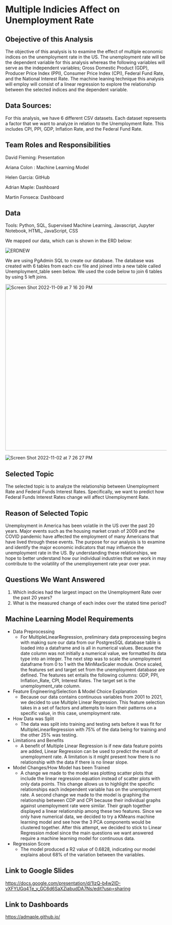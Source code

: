 # Multiple Indicies Affect on Unemployment Rate

## Obejective of this Analysis
The objective of this analysis is to examine the effect of multiple economic indices on the unemployment rate in the US. The unemployment rate will be the dependent variable for this analysis whereas the following variables will serve as the independent variables; Gross Domestic Product (GDP), Producer Price Index (PPI), Consumer Price Index (CPI), Federal Fund Rate, and the National Interest Rate. The machine leaning technique this analysis will employ will consist of a linear regression to explore the relationship between the selected indices and the dependent variable.   

## Data Sources:
For this analysis, we have 6 different CSV datasets. Each dataset represents a factor that we want to analyze in relation to the Unemployment Rate. This includes CPI, PPI, GDP, Inflation Rate, and the Federal Fund Rate.

## Team Roles and Responsibilities



David Fleming: Presentation

Ariana Colon : Machine Learning Model

Helen Garcia: GitHub

Adrian Maple: Dashboard

Martin Fonseca: Dashboard

## Data
Tools: 
Python, SQL, Supervised Machine Learning, Javascript, Jupyter Notebook, HTML, JavaScript, CSS

We mapped our data, which can is shown in the ERD below:

![ERDNEW](https://user-images.githubusercontent.com/108022219/199629591-831249d7-e8e6-4d46-8c64-de55ae7df61b.png)



We are using PgAdmin SQL to create our database. The database was created with 6 tables from each csv file and joined into a new table called Unemployment_table seen below. We used the code below to join 6 tables by using 5 left joins.

<img width="520" alt="Screen Shot 2022-11-09 at 7 16 20 PM" src="https://user-images.githubusercontent.com/107590196/200969479-204a8aeb-f9e7-4ace-affd-03d9e3a7a0d9.png">


![Screen Shot 2022-11-02 at 7 26 27 PM](https://user-images.githubusercontent.com/107590196/199621018-86c851d5-8eb9-49e1-8078-5c65c73f5bcf.png)



## Selected Topic
The selected topic is to analyze the relationship between Unemployment Rate and Federal Funds Interest Rates. Specifically, we want to predict how Federal Funds Interest Rates change will affect Unemployment Rate.

## Reason of Selected Topic
Unemployment in America has been volatile in the US over the past 20 years. Major events such as the housing market crash of 2009 and the COVID pandemic have affected the employment of many Americans that have lived through these events. The purpose for our analysis is to examine and identify the major economic indicators that may influence the unemployment rate in the US. By understanding these relationships, we hope to better understand how our individual industries that we work in may contribute to the volatility of the unemployement rate year over year.  

## Questions We Want Answered
1. Which indicies had the largest impact on the Unemployment Rate over the past 20 years?
2. What is the measured change of each index over the stated time period? 

## Machine Learning Model Requirements
* Data Preprocessing
    * For MultipleLinearRegression, preliminary data preprocessing begins with making sure our data from our PostgresSQL database table is loaded into a dataframe and is all in numerical values. Because the date column was not initially a numerical value, we formatted its data type into an integer. The next step was to scale the unemployment dataframe from 0 to 1 with the MinMaxScaler module. Once scaled, the features set and target set from the unemployment database are defined. The features set entails the following columns: GDP, PPI, Inflation_Rate, CPI, Interest Rates. The target set is the unemployment_rate column.
* Feature Engineering/Selection & Model Choice Explanation
    * Because our data contains continuous variables from 2001 to 2021, we decided to use Multiple Linear Regression. This feature selection takes in a set of factors and attempts to learn their patterns on a specific value, in this case, unemployment rate.
* How Data was Split
    * The data was split into training and testing sets before it was fit for MultipleLinearRegression with 75% of the data being for training and the other 25% was testing.
* Limitations and Benefits
    * A benefit of Multiple Linear Regression is if new data feature points are added, Linear Regression can be used to predict the result of unemployment rate. A limitation is it might present how there is no relationship with the data if there is no linear slope.
* Model Changes/How Model has been Trained
   * A change we made to the model was plotting scatter plots that include the linear regression equation instead of scatter plots with only data points. This change allows us to highlight the specific relationships each independent variable has on the unemployment rate. A second change we made to the model is graphing the relationship between CDP and CPI because their individual graphs against unemployment rate were similar. Their graph together displayed a linear relationship among these two features. Since we only have numerical data, we decided to try a KMeans machine learning model and see how the 3 PCA components would be clustered together. After this attempt, we decided to stick to Linear Regression mdoel since the main questions we want answered require a machine learning model for continuous data. 
* Regression Score
   * The model produced a R2 value of 0.6828, indicating our model explains about 68% of the variation between the variables.
## Link to Google Slides

https://docs.google.com/presentation/d/1lzQ-b4w2ID-vXFYUGq4Te_y_GC6d6SaXZiabudDA7Ns/edit?usp=sharing

## Link to Dashboards

https://admaple.github.io/
